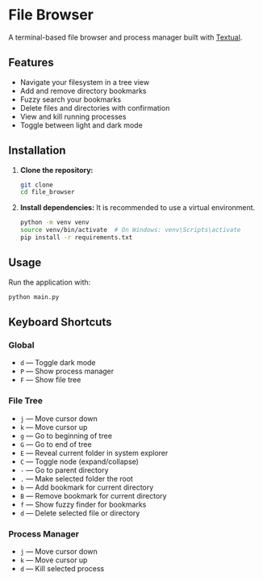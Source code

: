 # File Browser

A terminal-based file browser and process manager built with [Textual](https://github.com/Textualize/textual).

## Features
- Navigate your filesystem in a tree view
- Add and remove directory bookmarks
- Fuzzy search your bookmarks
- Delete files and directories with confirmation
- View and kill running processes
- Toggle between light and dark mode

## Installation

1. **Clone the repository:**
   ```sh
   git clone 
   cd file_browser
   ```
2. **Install dependencies:**
   It is recommended to use a virtual environment.
   ```sh
   python -m venv venv
   source venv/bin/activate  # On Windows: venv\Scripts\activate
   pip install -r requirements.txt
   ```

## Usage

Run the application with:
```sh
python main.py
```

## Keyboard Shortcuts

### Global
- `d` — Toggle dark mode
- `P` — Show process manager
- `F` — Show file tree

### File Tree
- `j` — Move cursor down
- `k` — Move cursor up
- `g` — Go to beginning of tree
- `G` — Go to end of tree
- `E` — Reveal current folder in system explorer
- `C` — Toggle node (expand/collapse)
- `-` — Go to parent directory
- `.` — Make selected folder the root
- `b` — Add bookmark for current directory
- `B` — Remove bookmark for current directory
- `f` — Show fuzzy finder for bookmarks
- `d` — Delete selected file or directory

### Process Manager
- `j` — Move cursor down
- `k` — Move cursor up
- `d` — Kill selected process

